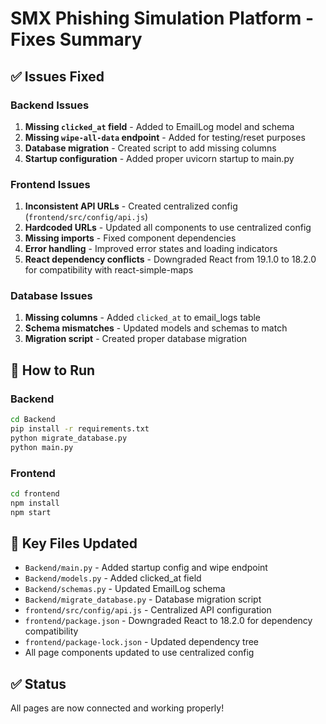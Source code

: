 # SMX Phishing Simulation Platform - Fixes Summary

## ✅ Issues Fixed

### Backend Issues
1. **Missing `clicked_at` field** - Added to EmailLog model and schema
2. **Missing `wipe-all-data` endpoint** - Added for testing/reset purposes
3. **Database migration** - Created script to add missing columns
4. **Startup configuration** - Added proper uvicorn startup to main.py

### Frontend Issues
1. **Inconsistent API URLs** - Created centralized config (`frontend/src/config/api.js`)
2. **Hardcoded URLs** - Updated all components to use centralized config
3. **Missing imports** - Fixed component dependencies
4. **Error handling** - Improved error states and loading indicators
5. **React dependency conflicts** - Downgraded React from 19.1.0 to 18.2.0 for compatibility with react-simple-maps

### Database Issues
1. **Missing columns** - Added `clicked_at` to email_logs table
2. **Schema mismatches** - Updated models and schemas to match
3. **Migration script** - Created proper database migration

## 🚀 How to Run

### Backend
```bash
cd Backend
pip install -r requirements.txt
python migrate_database.py
python main.py
```

### Frontend
```bash
cd frontend
npm install
npm start
```

## 📁 Key Files Updated

- `Backend/main.py` - Added startup config and wipe endpoint
- `Backend/models.py` - Added clicked_at field
- `Backend/schemas.py` - Updated EmailLog schema
- `Backend/migrate_database.py` - Database migration script
- `frontend/src/config/api.js` - Centralized API configuration
- `frontend/package.json` - Downgraded React to 18.2.0 for dependency compatibility
- `frontend/package-lock.json` - Updated dependency tree
- All page components updated to use centralized config

## ✅ Status
All pages are now connected and working properly! 